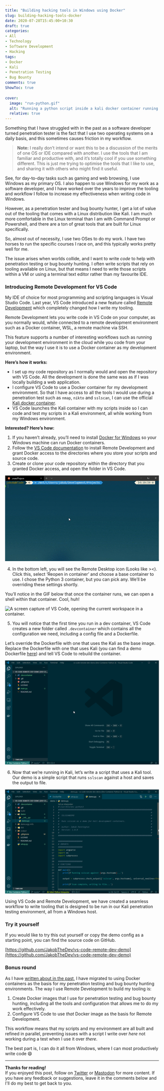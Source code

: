 ```yaml
---
title: "Building hacking tools in Windows using Docker"
slug: building-hacking-tools-docker
date: 2020-07-28T15:45:00+10:30
draft: true
categories:
- All
- Technology
- Software Development
- Hacking
tags:
- Docker
- Kali
- Penetration Testing
- Bug Bounty
comments: true
ShowToc: true

cover:
  image: "run-python.gif"
  alt: "Running a python script inside a kali docker container running on Windows."
  relative: true
---
```


Something that I have struggled with in the past as a software developer turned penetration tester is the fact that I use two operating systems on a daily basis, and this sometimes causes friction in my workflow.

> **Note:** I really don’t intend or want this to be a discussion of the merits of one OS or IDE compared with another. I use the tools that I am familiar and productive with, and it’s totally cool if you use something different. This is just me trying to optimise the tools that I like to use, and sharing it with others who might find it useful.

See, for day-to-day tasks such as gaming and web browsing, I use Windows as my primary OS. I also happen to use Windows for my work as a software developer, and I have worked over the years to improve the tooling and workflow I follow to increase my effectiveness when writing code in Windows.

However, as a penetration tester and bug bounty hunter, I get a lot of value out of the tooling that comes with a Linux distribution like Kali. I am much more comfortable in the Linux terminal than I am with Command Prompt or Powershell, and there are a ton of great tools that are built for Linux specifically.

So, almost out of necessity, I use two OSes to do my work. I have two horses to run the specific courses I race on, and this typically works pretty well for me.

The issue arises when worlds collide, and I want to write _code_ to help with penetration testing or bug bounty hunting. I often write scripts that rely on tooling available on Linux, but that means I need to write those scripts within a VM or using a terminal text editor rather than my favourite IDE.

### Introducing Remote Development for VS Code

My IDE of choice for most programming and scripting languages is Visual Studio Code. Last year, VS Code introduced a new feature called [Remote Development](https://code.visualstudio.com/docs/remote/remote-overview) which completely changed how I write my tooling.

Remote Development lets you write code in VS Code on your computer, as you normally would, while connected to a remote development environment such as a Docker container, WSL, a remote machine via SSH.

This feature supports a number of interesting workflows such as running your development environment in the cloud while you code from your laptop, but the way I use it is to use a Docker container as my development environment.

**Here’s how it works:**

*   I set up my code repository as I normally would and open the repository with VS Code. All the development is done the same was as if I was locally building a web application.
*   I configure VS Code to use a Docker container for my development environment. So that I have access to all the tools I would use during a penetration test such as `nmap`, `nikto` and `sslscan`, I can use the official [Kali docker container](https://www.kali.org/news/official-kali-linux-docker-images/).
*   VS Code launches the Kali container with my scripts inside so I can code and test my scripts in a Kali environment, all while working from my Windows environment.

**Interested? Here’s how:**

1.  If you haven’t already, you’ll need to install [Docker for Windows](https://docs.docker.com/docker-for-windows/install/) so your Windows machine can run Docker containers.
2.  Follow the [VS Code documentation](https://code.visualstudio.com/docs/remote/containers) to install Remote Development and grant Docker access to the directories where you store your scripts and source code.
3.  Create or clone your code repository within the directory that you granted Docker access, and open the folder in VS Code.

![Cloning a git repository in WSL.](git-clone.gif)

4.  In the bottom left, you will see the Remote Desktop icon (Looks like ><). Click this, select ‘Reopen in container’ and choose a base container to use. I chose the Python 3 container, but you can pick any. We’ll be overriding these settings shortly.

You’ll notice in the GIF below that once the container runs, we can open a shell within that container. Cool, huh!

![A screen capture of VS Code, opening the current workspace in a container.](reopen-in-container-1.gif)

5.  You will notice that the first time you run in a dev container, VS Code creates a new folder called `.devcontainer` which contains all the configuration we need, including a config file and a Dockerfile.

Let’s override the Dockerfile with one that uses the Kali as the base image. Replace the Dockerfile with one that uses Kali (you can find a demo Dockerfile [here](https://github.com/JakobTheDev/vs-code-remote-dev-demo/blob/master/.devcontainer/Dockerfile)) and tell VS Code to rebuild the container.

![screen capture of VS Code, opening the current workspace in a container using the updated Dockerfile.](reopen-in-container-2.gif)

6.  Now that we’re running in Kali, let’s write a script that uses a Kali tool. Our demo is a simple script that runs `sslscan` against a host and saves the output to file.

![Running a python script inside a kali docker container running on Windows.](run-python.gif)

Using VS Code and Remote Development, we have created a seamless workflow to write tooling that is designed to be run in our Kali penetration testing environment, all from a Windows host.

### Try it yourself

If you would like to try this out yourself or copy the demo config as a starting point, you can find the source code on GitHub.

[https://github.com/JakobTheDev/vs-code-remote-dev-demo](https://github.com/JakobTheDev/vs-code-remote-dev-demo)

### Bonus round

As I have [written about in the past](../docker-for-pentesters), I have migrated to using Docker containers as the basis for my penetration testing and bug bounty hunting environments. The way I use Remote Development to build my tooling is:

1.  Create Docker images that I use for penetration testing and bug bounty hunting, including all the tools and configuration that allows me to do my work effectively.
2.  Configure VS Code to use _that_ Docker image as the basis for Remote Development.

This workflow means that my scripts and my environment are all built and refined in parallel, preventing issues with a script I write over _here_ not working during a test when I use it over _there_.

The best part is, I can do it all from Windows, where I can most productively write code 😄

---

**Thanks for reading!**  
If you enjoyed this post, follow on [Twitter](https://www.twitter.com/@JakobTheDev) or [Mastodon](https://infosec.exchange/@JakobTheDev) for more content. If you have any feedback or suggestions, leave it in the comments below and I'll do my best to get back to you.
